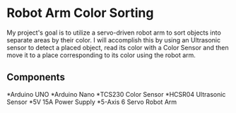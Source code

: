 # Robot Arm Color Sorting
My project's goal is to utilize a servo-driven robot arm to sort objects into separate areas by their color.
I will accomplish this by using an Ultrasonic sensor to detect a placed object, read its color with a Color Sensor and then move it to a place corresponding to its color using the robot arm.

## Components

*Arduino UNO 
*Arduino Nano 
*TCS230 Color Sensor 
*HCSR04 Ultrasonic Sensor 
*5V 15A Power Supply 
*5-Axis 6 Servo Robot Arm 


